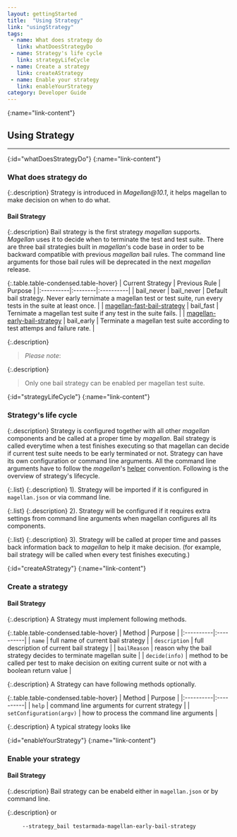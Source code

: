 ```yaml
---
layout: gettingStarted
title:  "Using Strategy"
link: "usingStrategy"
tags: 
 - name: What does strategy do
   link: whatDoesStrategyDo
 - name: Strategy's life cycle
   link: strategyLifeCycle
 - name: Create a strategy
   link: createAStrategy
 - name: Enable your strategy
   link: enableYourStrategy
category: Developer Guide
---
```


{:name="link-content"}
## Using Strategy
---

{:id="whatDoesStrategyDo"}
{:name="link-content"}
### What does strategy do

{:.description}
Strategy is introduced in _Magellan@10.1_, it helps magellan to make decision on when to do what. 

#### Bail Strategy

{:.description}
Bail strategy is the first strategy _magellan_ supports. _Magellan_ uses it to decide when to terminate the test and test suite. There are three bail strategies built in _magellan_'s code base in order to be backward compatible with previous _magellan_ bail rules. The command line arguments for those bail rules will be deprecated in the next _magellan_ release.

{:.table.table-condensed.table-hover}
| Current Strategy | Previous Rule | Purpose |
|:----------|:--------|:----------|
| bail_never | bail_never | Default bail strategy. Never early ternimate a magellan test or test suite, run every tests in the suite at least once. |
| [magellan-fast-bail-strategy](https://github.com/TestArmada/magellan-fast-bail-strategy) | bail_fast | Ternimate a magellan test suite if any test in the suite fails. |
| [magellan-early-bail-strategy](https://github.com/TestArmada/magellan-early-bail-strategy) | bail_early | Terminate a magellan test suite according to test attemps and failure rate. |

{:.description}
> _Please note_:

{:.description}
> Only one bail strategy can be enabled per magellan test suite.

{:id="strategyLifeCycle"}
{:name="link-content"}
### Strategy's life cycle

{:.description}
Strategy is configured together with all other _magellan_ components and be called at a proper time by _magellan_. Bail strategy is called everytime when a test finishes executing so that magellan can decide if current test suite needs to be early terminated or not. Strategy can have its own configuration or command line arguments. All the command line arguments have to follow the _magellan_'s [helper]() convention. Following is the overview of strategy's lifecycle.

{:.list}
{:.description}
1). Strategy will be imported if it is configured in `magellan.json` or via command line.

{:.list}
{:.description}
2). Strategy will be configured if it requires extra settings from command line arguments when magellan configures all its components.

{:.list}
{:.description}
3). Strategy will be called at proper time and passes back information back to _magellan_ to help it make decision. (for example, bail strategy will be called when every test finishes executing.)

{:id="createAStrategy"}
{:name="link-content"}
### Create a strategy

#### Bail Strategy

{:.description}
A Strategy must implement following methods.

{:.table.table-condensed.table-hover}
| Method | Purpose |
|:----------|:----------|
| `name` | full name of current bail strategy |
| `description` | full description of current bail strategy  |
| `bailReason` | reason why the bail strategy decides to terminate magellan suite |
| `decide(info)` | method to be called per test to make decision on exiting current suite or not with a boolean return value |

{:.description}
A Strategy can have following methods optionally.

{:.table.table-condensed.table-hover}
| Method | Purpose |
|:----------|:----------|
| `help` | command line arguments for current strategy |
| `setConfiguration(argv)` | how to process the command line arguments |

{:.description}
A typical strategy looks like

<script src="https://gist.github.com/archlichking/277f926455f233559aa6f41c54a64e49.js"></script>

{:id="enableYourStrategy"}
{:name="link-content"}
### Enable your strategy

#### Bail Strategy

{:.description}
Bail strategy can be enabeld either in `magellan.json` or by command line.

<code data-gist-id="38099f892a51d1eb34bad4efc710b82b" data-gist-line="49"></code>

{:.description}
or

<pre>
    <code class="code-wrap bash">--strategy_bail testarmada-magellan-early-bail-strategy</code>
</pre>